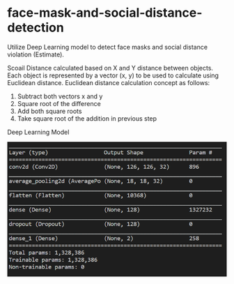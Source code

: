 # face-mask-and-social-distance-detection
Utilize Deep Learning model to detect face masks and social distance violation (Estimate).

Scoail Distance calculated based on X and Y distance between objects. Each object is represented by a vector (x, y) to be used to calculate using Euclidean distance. Euclidean distance calculation concept as follows: 
1. Subtract both vectors x and y
2. Square root of the difference
3. Add both square roots
4. Take square root of the addition in previous step

Deep Learning Model

![Deep Learning Model](model.png)

